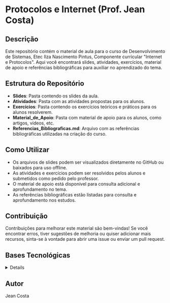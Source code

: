 # Protocolos e Internet (Prof. Jean Costa)

## Descrição
Este repositório contém o material de aula para o curso de Desenvolvimento de Sistemas, Etec Ilza Nascimento Pintus, Componente curricular "Internet e Protocolos". Aqui você encontrará slides, atividades, exercícios, material de apoio e referências bibliográficas para auxiliar no aprendizado do tema.

## Estrutura do Repositório

- **Slides**: Pasta contendo os slides da aula.
- **Atividades**: Pasta com as atividades propostas para os alunos.
- **Exercícios**: Pasta contendo os exercícios teóricos e práticos para os alunos resolverem.
- **Material_de_Apoio**: Pasta com material de apoio para os alunos, como artigos, vídeos, etc.
- **Referencias_Bibliograficas.md**: Arquivo com as referências bibliográficas utilizadas na criação do curso.

## Como Utilizar
- Os arquivos de slides podem ser visualizados diretamente no GitHub ou baixados para uso offline.
- As atividades e exercícios podem ser resolvidos pelos alunos e submetidos como pedido pelo professor.
- O material de apoio está disponível para consulta adicional e aprofundamento no tema.
- As referências bibliográficas estão listadas para consulta e aprofundamento nos estudos.

## Contribuição
Contribuições para melhorar este material são bem-vindas! Se você encontrar erros, tiver sugestões de melhoria ou quiser adicionar mais recursos, sinta-se à vontade para abrir uma issue ou enviar um pull request.

## Bases Tecnológicas
<details>
- Tópicos de redes de computadores
    • Meios de transmissão, adaptadores e endereçamento físico;
    • Modelo TCP/IP;
    • Modelo cliente/servidor.
- Protocolos da Internet
    • Internet Protocol (IP);
    • Endereçamento lógico, roteamento e NAT;
    • TCP/UDP, portas e sockets;
    • Proxy e proxy reverso;
    • Serviços de nomes (DNS);
    • Transferência de arquivos (FTP) e terminal remoto (SSH).
- Laboratório de ferramentas para redes
    • Hostname, nbtstat, ipconfig, getmac e ping;
    • Net, netstat, netsh e arp;
    • Tracert, route, pathping e nslookup;
    • Wireshark.
- Aplicações na World Wide Web
    • Clientes (user-agent) e servidores HTTP;
    • Infraestrutura própria (on-premise) e em nuvem (cloud);
    • Evolução do HTTP.
- Protocolo HTTP
    • URI, fluxo HTTP, requisição e resposta;
    • Métodos;
    • Cabeçalho e corpo;
    • Códigos de status;
    • Stateless e sessões;
    • Cookies;
    • MIME types;
    • Autenticação;
    • HTTPS, SSL e TLS;
- Laboratório de HTTP
    • Configuração básica de servidor HTTP;
    • Ferramentas de navegador para desenvolvedores:
    • rede, fontes, aplicação/armazenamento, segurança.
    • Clientes HTTP especializados para APIs (Insomnia, Postman entre outros).
</details>

## Autor
Jean Costa

